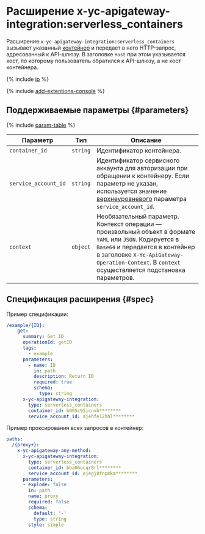 # Расширение x-yc-apigateway-integration:serverless_containers

Расширение `x-yc-apigateway-integration:serverless_containers` вызывает указанный [контейнер](../../../serverless-containers/concepts/container.md) и передает в него HTTP-запрос, адресованный к API-шлюзу. В заголовке `Host` при этом указывается хост, по которому пользователь обратился к API-шлюзу, а не хост контейнера.

{% include [ip](../../../_includes/serverless-containers/ip.md) %}

{% include [add-extentions-console](../../../_includes/api-gateway/add-extentions-console.md) %}

## Поддерживаемые параметры {#parameters}

{% include [param-table](../../../_includes/api-gateway/parameters-table.md) %}

Параметр | Тип | Описание
----|----|----
`container_id` | `string` | Идентификатор контейнера.
`service_account_id` | `string` | Идентификатор сервисного аккаунта для авторизации при обращении к контейнеру. Если параметр не указан, используется значение [верхнеуровневого](./index.md#top-level) параметра `service_account_id`.
`context` | `object` | Необязательный параметр. Контекст операции — произвольный объект в формате `YAML` или `JSON`. Кодируется в `Base64` и передается в контейнер в заголовке `X-Yc-ApiGateway-Operation-Context`. В `context` осуществляется подстановка параметров.

## Спецификация расширения {#spec}

Пример спецификации:

```yaml
/example/{ID}:
    get:
      summary: Get ID
      operationId: getID
      tags:
        - example
      parameters:
        - name: ID
          in: path
          description: Return ID
          required: true
          schema:
            type: string
      x-yc-apigateway-integration:
        type: serverless_containers
        container_id: b095c95icnvb********
        service_account_id: ajehfe12hhl********
```

Пример проксирования всех запросов в контейнер:

```yaml
paths:
  /{proxy+}:
    x-yc-apigateway-any-method:
      x-yc-apigateway-integration:
        type: serverless_containers
        container_id: bba0hocqr8rl********
        service_account_id: ajegj8fnpmkm********
      parameters:
      - explode: false
        in: path
        name: proxy
        required: false
        schema:
          default: '-'
          type: string
        style: simple
```
